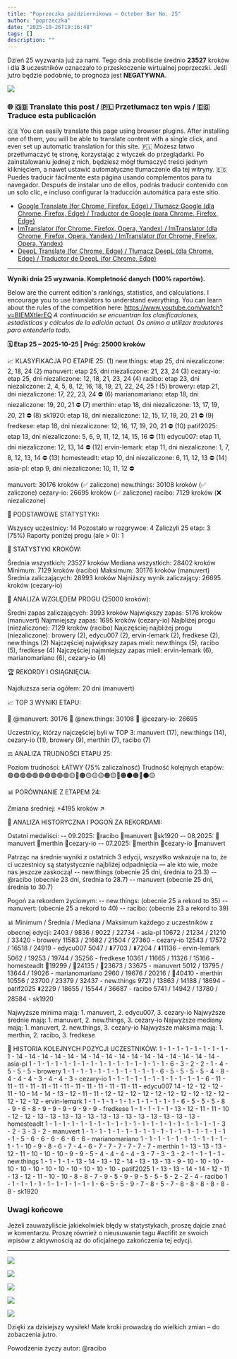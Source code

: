 ```yaml
---
title: "Poprzeczka październikowa – October Bar No. 25"
author: "poprzeczka"
date: "2025-10-26T19:16:48"
tags: []
description: ""
---
```


Dzień 25 wyzwania już za nami. Tego dnia zrobiliście średnio **23527** kroków i dla **3** uczestników oznaczało to przeskoczenie wirtualnej poprzeczki. Jeśli jutro będzie podobnie, to prognoza jest **NEGATYWNA**.

![](https://images.ecency.com/DQmeesuPsjz9wmx2GwnKVKCJchbnefL8XFfrBo8pgNBEk88/zrzutekranu_etap_25_20251026_201139.png)


### 🌐 🇬🇧 Translate this post / 🇵🇱 Przetłumacz ten wpis / 🇪🇸 Traduce esta publicación
🇬🇧 You can easily translate this page using browser plugins. After installing one of them, you will be able to translate content with a single click, and even set up automatic translation for this site.
🇵🇱 Możesz łatwo przetłumaczyć tę stronę, korzystając z wtyczek do przeglądarki. Po zainstalowaniu jednej z nich, będziesz mógł tłumaczyć treści jednym kliknięciem, a nawet ustawić automatyczne tłumaczenie dla tej witryny.
🇪🇸 Puedes traducir fácilmente esta página usando complementos para tu navegador. Después de instalar uno de ellos, podrás traducir contenido con un solo clic, e incluso configurar la traducción automática para este sitio.

* [Google Translate (for Chrome, Firefox, Edge) / Tłumacz Google (dla Chrome, Firefox, Edge) / Traductor de Google (para Chrome, Firefox, Edge)](https://chrome.google.com/webstore/detail/google-translate/aapbdbdomjkkjkaonfhkkikfgjllcleb)
* [ImTranslator (for Chrome, Firefox, Opera, Yandex) / ImTranslator (dla Chrome, Firefox, Opera, Yandex) / ImTranslator (for Chrome, Firefox, Opera, Yandex)](https://imtranslator.net/)
* [DeepL Translate (for Chrome, Edge) / Tłumacz DeepL (dla Chrome, Edge) / Traductor de DeepL (for Chrome, Edge)](https://www.deepl.com/pl/translator)

---
**Wyniki dnia 25 wyzwania. Kompletność danych (100% raportów).**

Below are the current edition's rankings, statistics, and calculations. I encourage you to use translators to understand everything. You can learn about the rules of the competition here: https://www.youtube.com/watch?v=BIEMXtlerEQ
*A continuación se encuentran las clasificaciones, estadísticas y cálculos de la edición actual. Os animo a utilizar tradutores para entenderlo todo.*


**🗓️ Etap 25 – 2025-10-25 | Próg: 25000 kroków**


📈 KLASYFIKACJA PO ETAPIE 25:
   (1) new.things: etap 25, dni niezaliczone: 2, 18, 24
   (2) manuvert: etap 25, dni niezaliczone: 21, 23, 24
   (3) cezary-io: etap 25, dni niezaliczone: 12, 18, 21, 23, 24
   (4) racibo: etap 23, dni niezaliczone: 2, 4, 5, 8, 12, 16, 18, 19, 21, 22, 24, 25 !
   (5) browery: etap 21, dni niezaliczone: 17, 22, 23, 24 ⛔
   (6) marianomariano: etap 18, dni niezaliczone: 19, 20, 21 ⛔
   (7) merthin: etap 18, dni niezaliczone: 13, 17, 19, 20, 21 ⛔
   (8) sk1920: etap 18, dni niezaliczone: 12, 15, 17, 19, 20, 21 ⛔
   (9) fredkese: etap 18, dni niezaliczone: 12, 16, 17, 19, 20, 21 ⛔
   (10) patif2025: etap 13, dni niezaliczone: 5, 6, 9, 11, 12, 14, 15, 16 ⛔
   (11) edycu007: etap 11, dni niezaliczone: 12, 13, 14 ⛔
   (12) ervin-lemark: etap 11, dni niezaliczone: 1, 7, 8, 12, 13, 14 ⛔
   (13) homesteadlt: etap 10, dni niezaliczone: 6, 11, 12, 13 ⛔
   (14) asia-pl: etap 9, dni niezaliczone: 10, 11, 12 ⛔



   manuvert: 30176 kroków (✅ zaliczone)
   new.things: 30108 kroków (✅ zaliczone)
   cezary-io: 26695 kroków (✅ zaliczone)
   racibo: 7129 kroków (❌ niezaliczone)


🎯 PODSTAWOWE STATYSTYKI:


   Wszyscy uczestnicy: 14
   Pozostało w rozgrywce: 4
   Zaliczyli 25 etap: 3 (75%)
   Raporty poniżej progu (ale > 0): 1


👟 STATYSTYKI KROKÓW:


   Średnia wszystkich: 23527 kroków
   Mediana wszystkich: 28402 kroków
   Minimum: 7129 kroków (racibo)
   Maksimum: 30176 kroków (manuvert)
   Średnia zaliczających: 28993 kroków
   Najniższy wynik zaliczający: 26695 kroków (cezary-io)


🎯 ANALIZA WZGLĘDEM PROGU (25000 kroków):


   Średni zapas zaliczających: 3993 kroków
   Największy zapas: 5176 kroków (manuvert)
   Najmniejszy zapas: 1695 kroków (cezary-io)
   Najbliżej progu (niezaliczone): 7129 kroków (racibo)
   Najczęściej najbliżej progu (niezaliczone): browery (2), edycu007 (2), ervin-lemark (2), fredkese (2), new.things (2)
   Najczęściej największy zapas mieli: new.things (5), racibo (5), fredkese (4)
   Najczęściej najmniejszy zapas mieli: ervin-lemark (6), marianomariano (6), cezary-io (4)


🏆 REKORDY I OSIĄGNIĘCIA:


   Najdłuższa seria ogółem: 20 dni (manuvert)


📈 TOP 3 WYNIKI ETAPU:


   🥇 @manuvert: 30176
   🥈 @new.things: 30108
   🥉 @cezary-io: 26695

Uczestnicy, którzy najczęściej byli w TOP 3: manuvert (17), new.things (14), cezary-io (11), browery (9), merthin (7), racibo (7)


⚖️ ANALIZA TRUDNOŚCI ETAPU 25:


   Poziom trudności: ŁATWY (75% zaliczalność)
   Trudność kolejnych etapów: 🟢🟢🟢🟢🟢🟢🟢🟢🟢🟢🟡🔴🟠🟡🟡🟡🟠🟡🔴🟠⚫🟠🔴⚫🟡


📊 PORÓWNANIE Z ETAPEM 24:


   Zmiana średniej: +4195 kroków ↗️



📜 ANALIZA HISTORYCZNA I POGOŃ ZA REKORDAMI:

Ostatni medaliści:
-- 09.2025: 🥇racibo 🥈manuvert 🥉sk1920
-- 08.2025: 🥇manuvert 🥈merthin 🥉cezary-io
-- 07.2025: 🥇merthin 🥈cezary-io 🥉manuvert

Patrząc na średnie wyniki z ostatnich 3 edycji, wszystko wskazuje na to, że ci uczestnicy są statystycznie najbliżej odpadnięcia — ale kto wie, może nas jeszcze zaskoczą!
-- new.things (obecnie 25 dni, średnia to 23.3)
-- @racibo (obecnie 23 dni, średnia to 28.7)
-- manuvert (obecnie 25 dni, średnia to 30.7)

Pogoń za rekordem życiowym:
-- new.things: (obecnie 25 a rekord to 35)
-- manuvert: (obecnie 25 a rekord to 40)
-- racibo: (obecnie 23 a rekord to 39)




📊 Minimum / Średnia / Mediana / Maksimum każdego z uczestników z obecnej edycji:
   2403 / 9836 / 9022 / 22734 - asia-pl
   10672 / 21234 / 21210 / 33420 - browery
   11583 / 21682 / 21504 / 27360 - cezary-io
   12543 / 17572 / 16518 / 24919 - edycu007
   5047 / ⬇️7703 / ⬇️7204 / ⬇️11136 - ervin-lemark
   5062 / 19253 / 19744 / 35256 - fredkese
   10361 / 11665 / 11326 / 15166 - homesteadlt
   🥇19299 / 🥇24135 / 🥇23673 / 33675 - manuvert
   5012 / 13795 / 13644 / 19026 - marianomariano
   2960 / 19676 / 20216 / 🥇40410 - merthin
   10556 / 23700 / 23379 / 32437 - new.things
   9721 / 13863 / 14188 / 18694 - patif2025
   ⬇️2229 / 18655 / 15544 / 36687 - racibo
   5741 / 14942 / 13780 / 28584 - sk1920

Najwyższe minima mają: 1. manuvert, 2. edycu007, 3. cezary-io
Najwyższe średnie mają: 1. manuvert, 2. new.things, 3. cezary-io
Najwyższe mediany mają: 1. manuvert, 2. new.things, 3. cezary-io
Najwyższe maksima mają: 1. merthin, 2. racibo, 3. fredkese


📜 HISTORIA KOLEJNYCH POZYCJI UCZESTNIKÓW:
   1 - 1 - 1 - 1 - 1 - 1 - 1 - 1 - 1 - 14 - 14 - 14 - 14 - 14 - 14 - 14 - 14 - 14 - 14 - 14 - 14 - 14 - 14 - 14 - 14 - asia-pl
   1 - 1 - 1 - 1 - 1 - 1 - 1 - 1 - 1 - 1 - 1 - 1 - 1 - 1 - 1 - 1 - 6 - 3 - 2 - 2 - 1 - 4 - 5 - 5 - 5 - browery
   1 - 1 - 1 - 1 - 1 - 1 - 1 - 1 - 1 - 1 - 1 - 6 - 5 - 5 - 5 - 5 - 4 - 8 - 4 - 4 - 4 - 3 - 4 - 4 - 3 - cezary-io
   1 - 1 - 1 - 1 - 1 - 1 - 1 - 1 - 1 - 1 - 1 - 6 - 11 - 11 - 11 - 11 - 11 - 11 - 11 - 11 - 11 - 11 - 11 - 11 - 11 - edycu007
   14 - 12 - 12 - 12 - 11 - 10 - 14 - 14 - 13 - 12 - 11 - 11 - 12 - 12 - 12 - 12 - 12 - 12 - 12 - 12 - 12 - 12 - 12 - 12 - 12 - ervin-lemark
   1 - 1 - 1 - 1 - 1 - 1 - 1 - 1 - 1 - 1 - 1 - 6 - 5 - 5 - 5 - 8 - 9 - 6 - 8 - 9 - 9 - 9 - 9 - 9 - 9 - fredkese
   1 - 1 - 1 - 1 - 1 - 13 - 12 - 11 - 11 - 10 - 12 - 12 - 13 - 13 - 13 - 13 - 13 - 13 - 13 - 13 - 13 - 13 - 13 - 13 - 13 - homesteadlt
   1 - 1 - 1 - 1 - 1 - 1 - 1 - 1 - 1 - 1 - 1 - 1 - 1 - 1 - 1 - 1 - 1 - 1 - 1 - 1 - 3 - 2 - 3 - 3 - 2 - manuvert
   1 - 1 - 1 - 1 - 1 - 1 - 1 - 1 - 1 - 1 - 1 - 1 - 1 - 1 - 1 - 1 - 1 - 1 - 5 - 6 - 6 - 6 - 6 - 6 - 6 - marianomariano
   1 - 1 - 1 - 1 - 1 - 1 - 1 - 1 - 1 - 1 - 1 - 1 - 10 - 9 - 8 - 6 - 7 - 4 - 6 - 7 - 7 - 7 - 7 - 7 - 7 - merthin
   1 - 13 - 13 - 13 - 12 - 11 - 10 - 10 - 10 - 9 - 9 - 5 - 4 - 4 - 4 - 4 - 3 - 7 - 3 - 3 - 2 - 1 - 1 - 1 - 1 - new.things
   1 - 1 - 1 - 1 - 13 - 14 - 13 - 12 - 14 - 13 - 13 - 13 - 9 - 10 - 10 - 10 - 10 - 10 - 10 - 10 - 10 - 10 - 10 - 10 - 10 - patif2025
   1 - 13 - 13 - 14 - 14 - 12 - 11 - 13 - 12 - 11 - 10 - 10 - 8 - 8 - 7 - 9 - 5 - 9 - 9 - 5 - 5 - 5 - 2 - 2 - 4 - racibo
   1 - 1 - 1 - 1 - 1 - 1 - 1 - 1 - 1 - 1 - 1 - 6 - 5 - 5 - 9 - 7 - 8 - 5 - 7 - 8 - 8 - 8 - 8 - 8 - 8 - sk1920


###  Uwagi końcowe
Jeżeli zauważyliście jakiekolwiek błędy w statystykach, proszę dajcie znać w komentarzu. Proszę również o nieusuwanie tagu #actifit ze swoich wpisów z aktywnością aż do oficjalnego zakończenia tej edycji.

---
![](https://images.ecency.com/DQmPdQpDdki8bQRC2Vbc1STgRwnEFqphv3cgMFQg87ZB4D5/wykres_aktywni_gracze_25_25.png)

![](https://images.ecency.com/DQmSXnM5peyQWa7dNh23FztDFtzb41Y5F6u9u5q7NsNtRu9/wykres_srednia_etap_25_25.png)

![](https://images.ecency.com/DQmRiDkDJqaus7DU2HgjbJuNSc1ShiRHnjrPtPrGvCUZmrV/wykres_historia_rankingu_25_25.png)

![](https://images.ecency.com/DQmWvsHAAHJY37EN1wStDGeVnqdUuA2KaGWoqqM93NqE5j1/wykres_progres_krokow_25_25.png)

![](https://images.ecency.com/DQmWeCbvCcFT2ewLhZBXoSXphUgJAxkCQCZXGTX8PYdEibj/wykres_srednia_ogolna_25.png)


Dzięki za dzisiejszy wysiłek! Małe kroki prowadzą do wielkich zmian – do zobaczenia jutro.

Powodzenia życzy autor: @racibo